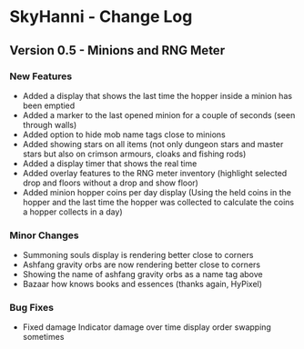 # SkyHanni - Change Log

## Version 0.5 - Minions and RNG Meter

### New Features
- Added a display that shows the last time the hopper inside a minion has been emptied
- Added a marker to the last opened minion for a couple of seconds (seen through walls)
- Added option to hide mob name tags close to minions
- Added showing stars on all items (not only dungeon stars and master stars but also on crimson armours, cloaks and fishing rods)
- Added a display timer that shows the real time
- Added overlay features to the RNG meter inventory (highlight selected drop and floors without a drop and show floor)
- Added minion hopper coins per day display (Using the held coins in the hopper and the last time the hopper was collected to calculate the coins a hopper collects in a day)

### Minor Changes
- Summoning souls display is rendering better close to corners
- Ashfang gravity orbs are now rendering better close to corners
- Showing the name of ashfang gravity orbs as a name tag above
- Bazaar how knows books and essences (thanks again, HyPixel)

### Bug Fixes
- Fixed damage Indicator damage over time display order swapping sometimes